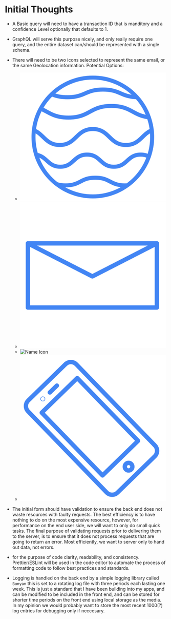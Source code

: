 # Initial Thoughts

* A Basic query will need to have a transaction ID that is manditory and a confidence Level optionally that defaults to 1.
* GraphQL will serve this purpose nicely, and only really require one query, and the entire dataset can/should be represented with a single schema.
* There will need to be two icons selected to represent the same email, or the same Geolocation information. Potential Options:
    * ![Globe Icon](globe.png)
    * ![Email Icon](mail.png)
    * ![Name Icon](cursiveS.png)
    * ![Device Icon](device.png)

* The initial form should have validation to ensure the back end does not waste resources with faulty requests. The best efficiency is to have nothing to do on the most expensive resource, however, for performance on the end user side, we will want to only do small quick tasks. The final purpose of validating requests prior to delivering them to the server, is to ensure that it does not process requests that are going to return an error. Most efficiently, we want to server only to hand out data, not errors.
* for the purpose of code clarity, readability, and consistency. Prettier/ESLint will be used in the code editor to automate the process of formatting code to follow best practices and standards.
* Logging is handled on the back end by a simple logging library called `Bunyan` this is set to a rotating log file with three periods each lasting one week. This is just a standard that I have been building into my apps, and can be modified to be included in the front end, and can be stored for shorter time periods on the front end using local storage as the media. In my opinion we would probably want to store the most recent 1000(?) log entries for debugging only if neccesary.




  
